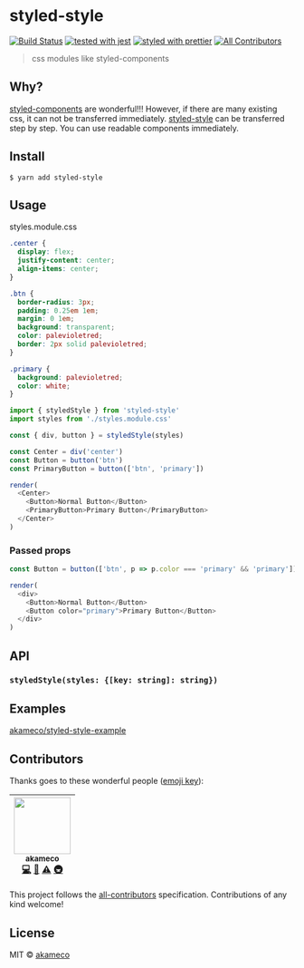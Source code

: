 # styled-style

[![Build Status](https://travis-ci.org/akameco/styled-style.svg?branch=master)](https://travis-ci.org/akameco/styled-style)
[![tested with jest](https://img.shields.io/badge/tested_with-jest-99424f.svg)](https://github.com/facebook/jest)
[![styled with prettier](https://img.shields.io/badge/styled_with-prettier-ff69b4.svg)](https://github.com/prettier/prettier)
[![All Contributors](https://img.shields.io/badge/all_contributors-1-orange.svg?style=flat-square)](#contributors)

> css modules like styled-components

## Why?

[styled-components](https://www.styled-components.com/) are wonderful!!!
However, if there are many existing css, it can not be transferred immediately.
[styled-style](https://github.com/akameco/styled-style) can be transferred step by step.
You can use readable components immediately.

## Install

```
$ yarn add styled-style
```

## Usage

styles.module.css

```css
.center {
  display: flex;
  justify-content: center;
  align-items: center;
}

.btn {
  border-radius: 3px;
  padding: 0.25em 1em;
  margin: 0 1em;
  background: transparent;
  color: palevioletred;
  border: 2px solid palevioletred;
}

.primary {
  background: palevioletred;
  color: white;
}
```

```js
import { styledStyle } from 'styled-style'
import styles from './styles.module.css'

const { div, button } = styledStyle(styles)

const Center = div('center')
const Button = button('btn')
const PrimaryButton = button(['btn', 'primary'])

render(
  <Center>
    <Button>Normal Button</Button>
    <PrimaryButton>Primary Button</PrimaryButton>
  </Center>
)
```

### Passed props

```js
const Button = button(['btn', p => p.color === 'primary' && 'primary'])

render(
  <div>
    <Button>Normal Button</Button>
    <Button color="primary">Primary Button</Button>
  </div>
)
```

## API

### `styledStyle(styles: {[key: string]: string})`

## Examples

[akameco/styled-style-example](https://github.com/akameco/styled-style-example)

## Contributors

Thanks goes to these wonderful people ([emoji key](https://github.com/kentcdodds/all-contributors#emoji-key)):

<!-- ALL-CONTRIBUTORS-LIST:START - Do not remove or modify this section -->

<!-- prettier-ignore -->
| [<img src="https://avatars2.githubusercontent.com/u/4002137?v=4" width="100px;"/><br /><sub>akameco</sub>](http://akameco.github.io)<br />[💻](https://github.com/akameco/styled-style/commits?author=akameco "Code") [📖](https://github.com/akameco/styled-style/commits?author=akameco "Documentation") [⚠️](https://github.com/akameco/styled-style/commits?author=akameco "Tests") [🚇](#infra-akameco "Infrastructure (Hosting, Build-Tools, etc)") |
| :---: |

<!-- ALL-CONTRIBUTORS-LIST:END -->

This project follows the [all-contributors](https://github.com/kentcdodds/all-contributors) specification. Contributions of any kind welcome!

## License

MIT © [akameco](http://akameco.github.io)
